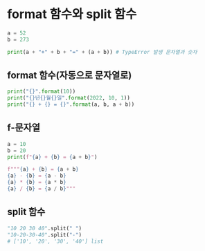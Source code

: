 # format 함수와 split 함수

```python
a = 52
b = 273

print(a + "+" + b + "=" + (a + b)) # TypeError 발생 문자열과 숫자
```

## format 함수(자동으로 문자열로)
```python
print("{}".format(10))
print("{}년{}월{}일".format(2022, 10, 1))
print("{} + {} = {}".format(a, b, a + b))
```

## f-문자열
```python
a = 10
b = 20
print(f"{a} + {b} = {a + b}")

f"""{a} + {b} = {a + b}
{a} - {b} = {a - b}
{a} * {b} = {a * b}
{a} / {b} = {a / b}"""
``` 

## split 함수
```python
"10 20 30 40".split(" ")
"10-20-30-40".split("-")
# ['10', '20', '30', '40'] list
```
